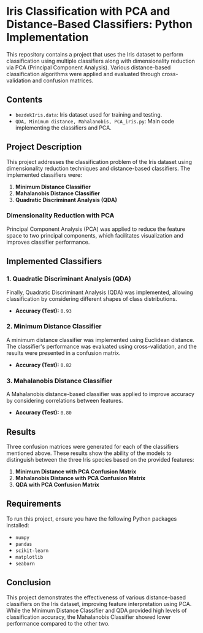 # Iris Classification with PCA and Distance-Based Classifiers: Python Implementation

This repository contains a project that uses the Iris dataset to perform classification using multiple classifiers along with dimensionality reduction via PCA (Principal Component Analysis). Various distance-based classification algorithms were applied and evaluated through cross-validation and confusion matrices.

## Contents

- `bezdekIris.data`: Iris dataset used for training and testing.
- `QDA, Minimum distance, Mahalanobis, PCA_iris.py`: Main code implementing the classifiers and PCA.

## Project Description

This project addresses the classification problem of the Iris dataset using dimensionality reduction techniques and distance-based classifiers. The implemented classifiers were:

1. **Minimum Distance Classifier**
2. **Mahalanobis Distance Classifier**
3. **Quadratic Discriminant Analysis (QDA)**

### Dimensionality Reduction with PCA

Principal Component Analysis (PCA) was applied to reduce the feature space to two principal components, which facilitates visualization and improves classifier performance.

## Implemented Classifiers
### 1. **Quadratic Discriminant Analysis (QDA)**
Finally, Quadratic Discriminant Analysis (QDA) was implemented, allowing classification by considering different shapes of class distributions.

- **Accuracy (Test):** `0.93`

### 2. **Minimum Distance Classifier**
A minimum distance classifier was implemented using Euclidean distance. The classifier's performance was evaluated using cross-validation, and the results were presented in a confusion matrix.

- **Accuracy (Test):** `0.82`

### 3. **Mahalanobis Distance Classifier**
A Mahalanobis distance-based classifier was applied to improve accuracy by considering correlations between features.

- **Accuracy (Test):** `0.80`

## Results

Three confusion matrices were generated for each of the classifiers mentioned above. These results show the ability of the models to distinguish between the three Iris species based on the provided features:

1. **Minimum Distance with PCA Confusion Matrix**
2. **Mahalanobis Distance with PCA Confusion Matrix**
3. **QDA with PCA Confusion Matrix**

## Requirements

To run this project, ensure you have the following Python packages installed:

- `numpy`
- `pandas`
- `scikit-learn`
- `matplotlib`
- `seaborn`

## Conclusion

This project demonstrates the effectiveness of various distance-based classifiers on the Iris dataset, improving feature interpretation using PCA. While the Minimum Distance Classifier and QDA provided high levels of classification accuracy, the Mahalanobis Classifier showed lower performance compared to the other two.
